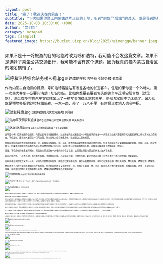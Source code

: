 ```yaml
---
layout: post
title: "完了！我迷失在内蒙古！"
subtitle: "下次如果你踏上内蒙古这片辽阔的土地，听到“前旗”“后旗”的对话，或是看到路牌上交替出现的官方名和驻地名，可千万别慌。内蒙古“混乱”的地名，其实是这片深厚历史的一把有趣的钥匙。"
date: 2025-10-03 10:00:00 +0000
author: "文刀刘"
category: notepad
tags: [sample]
featured_image: https://bucket.uicp.cn/blog/2025/neimenggu/banner.jpeg
---
```


如果不是十一将旅游的目的地临时改为呼和浩特，我可能不会发这篇文章。如果不是选择了乘坐公共交通出行，我可能不会有这个选题。因为我真的被内蒙古自治区的地名搞懵了。

![呼和浩特综合站务楼人视.jpg][1]
<small>新建成的呼和浩特综合站务楼 ©️章勇

作为内蒙古自治区的首府，呼和浩特客运站有发往各地的长途客车，但是如果你是一个外地人，第一次坐大客车一定要问清楚！切记切记。比如你想要去要到包头的达尔罕茂明安联合旗（达茂旗），然后在呼市的汽车客运站坐上了一辆写着发往达旗的班车，那他肯定到不了达茂了。因为达旗是鄂尔多斯的达拉特旗简称，一东一西，差了十万八千里，有时候连本地人也会中招。

![达拉特旗.jpg][2]
<small>达拉特旗的光伏发电基地 ©️贝赫

![达尔罕茂明安联合旗.jpeg][3]
<small>达尔罕茂明安联合旗风景 ©️头条百科

![达旗与达茂旗.png][4]
<small>达旗与达茂旗的距离太远了 ©️五更记制图

这不是个例，打开地图你会发现，内蒙古的地名普遍都很长，比如我在网上就看到过一个网友分享的地址——内蒙古自治区兴安盟科尔沁右翼前旗阿力得尔苏木海力森嘎查，不仅是你，连当地人都无法一口气念完，所以当地人会将地名简化，这就是让人懵的根源。

在呼和浩特的周边有察哈尔右翼前、中、后旗和乌拉特前、中、后旗，呼市的客运站均有发往这六地的班车。但是当地居民为了偷懒会直接说前旗、中旗、后旗，而没有抬头。如果想去察哈尔右后旗的外地人在买票的时候不问仔细，搞不好连乌拉特后旗都送不到，可能最后被送往了杭锦后旗（杭后）。

没错，不仅简化的地名长得相似，而且在内蒙古还有一大堆的前中后左右旗。这无疑给刚到内蒙古的外地人加大了难度。

以左右旗为例，一共有五对：阿拉善左右旗、土默特左右旗、苏尼特左右旗、巴林左右旗、新巴尔虎左右旗（另外还有个「陈巴尔虎旗」也要留意）。

而叫前中后旗的地方又有一大堆，分别为乌拉特前中后旗、察哈尔右翼前中后旗、科尔沁右翼前中旗、科尔沁左翼中后旗、鄂托克前旗、鄂托克旗、杭锦后旗、杭锦旗。

然后还有几个地方虽然不带前中后左右方位，但是前面的抬头又和这些旗一样，也会让人两眼一黑，比如：科尔沁不仅有右翼前中旗、左翼中后旗，还有一个科尔沁区。同样，前面提到的鄂托克前旗和鄂托克旗、杭锦后旗和杭锦旗也是俩俩相望。

![乌拉特前旗.jpg][5]
<small>位于乌拉特前旗的乌梁素海

![乌拉特中旗.jpeg][6]
<small>位于乌拉特中旗的乌不浪口风蚀冰臼地质公园 ©️风雪夜归人

![乌拉特后旗.jpeg][7]
<small>乌拉特后旗风景

这就是内蒙古独有的地名规划，在地图上，内蒙古的盟、旗、苏木、嘎查在全国都特别炸裂。其实这些特殊的行政区域划分，有着非常复杂的历史因素。

最早的起源，我们可以从成吉思汗时代说起。

苏木在当时本是一类军事建制，后期增加行政事务，并延传至今，目前蒙古、俄罗斯的布里亚特和图瓦也仍在使用。明末，后金控制蒙古诸部之后，在蒙古族原有结构的基础上加入了八旗系统，新设立了一套针对蒙古的盟旗制度，这就是现代盟旗行政单位的前身。时至今日，在内蒙古还有好多以颜色旗命名的地方，比如察哈尔八旗，甚至还有几个比较干脆的，就直接叫正镶白旗、镶黄旗、正蓝旗。

但是随着时间的推演，人口和经济机构在不断转移，比如清末民国时期新加入的旗厅并存制度的干扰，有些名称被取消了。这就是为什么有科尔沁左翼后旗而没有科尔沁左翼前旗，有正蓝旗而没有正红旗的原因。

这么多的前后左右和颜色，而且地理位置也不再与当年严格对应，即使是内蒙古当地人，也没有多少人能够把全区境内所有的地名都整明白。有位通辽的朋友和我说，能够把自己家以及附近的地名搞清楚就已经很了不得了。

为了方便起见，内蒙人大多用简称。但是由于某些超长地名的相似度太大，这些简称还很容易闹出笑话。比如开头我提到的让人头大的客运站，对于地理不好的人记起来那是相当崩溃了，一不小心就走错了。

其实除了前后左右上中下旗，在内蒙古，颠倒字也容易让人陷入自我怀疑的怪圈。

比如和林（和林格尔）和临河，呼市均有发往两地的班车，如果只是记读音，很可能会坐错。首字同音也会出混乱，a开头的有阿巴嘎旗、阿鲁科尔沁旗、阿尔山市等，e开头的有鄂尔多斯、鄂托克（前）旗、鄂温克、鄂伦春、额济纳、额尔古纳等，看到这些名字你迷糊不迷糊。

![和林格尔.jpeg][8]
<small>和林格尔奥威马文化旅游区

![临河.jpeg][9]
<small>临河风景 ©️城市漫游者小王

如此种种混乱只是针对汽车客运来说，那坐火车和开车就没有事了吗？很负责任的告诉你——不！

在内蒙古大地名和小地名并举、一地两名是很常见的现象。例如盟市一级的兴安盟、呼伦贝尔市，你想坐火车去这俩地方，很抱歉，在12306上根本看不到这俩地名，因为路牌和火车站使用了他们地级单位驻地的名字来表示，分别是「乌兰浩特」（简称「乌市」）和「海拉尔」。以前巴彦淖尔也是如此，不过新建的巴彦淖尔站正式投入使用，现在12306上已经能直接找到巴彦淖尔了。

![乌兰浩特.jpeg][10]
<small>乌兰浩特的夜景

![海拉尔.webp][11]
<small>海拉尔的草原 ©️beautifulguangxi

![巴彦淖尔站.jpg][12]
<small>新建成的巴彦淖尔站 ©️Xinxi09

而到了旗县级，尤其是旗，更为常见。内蒙人有时不会使用旗县的名字以及其简称来代指本旗县，而是使用它的政府驻地（中心城区）的名字来指代该旗县，比如上东胜和鄂尔多斯、乌兰察布和集宁，以及前文提到的临河与巴彦淖尔……在路牌的表示上，达茂（旗）与百灵庙的标示也是随机混用。

如果你去呼伦贝尔的额尔古纳市，从其由额尔古纳右旗改为现名之后，路牌的标示仍使用中心城区「拉布大林」代指，反而是「额尔古纳」很少使用。不知道情况的，肯定会陷入到自我怀疑当中，以为自己走错了。

![拉布大林.jpg][13]
<small>很多路口的指示牌，去拉布大林其实就是去额尔古纳 ©️摩托大叔

所以，下次如果你踏上内蒙古这片辽阔的土地，听到“前旗”“后旗”的对话，或是看到路牌上交替出现的官方名和驻地名，可千万别慌。内蒙古“混乱”的地名，其实是这片深厚历史的一把有趣的钥匙。当然，为了稳妥起见，更多的时候咱还是乖乖听导航的话，或者上车前多问一嘴：“师傅，咱这车是到那个‘达茂’，不是‘达旗’吧？”


  [1]: https://bucket.uicp.cn/blog/2025/neimenggu/01.jpg
  [2]: https://bucket.uicp.cn/blog/2025/neimenggu/02.jpg
  [3]: https://bucket.uicp.cn/blog/2025/neimenggu/03.jpeg
  [4]: https://bucket.uicp.cn/blog/2025/neimenggu/04.png
  [5]: https://bucket.uicp.cn/blog/2025/neimenggu/05.jpeg
  [6]: https://bucket.uicp.cn/blog/2025/neimenggu/06.jpeg
  [7]: https://bucket.uicp.cn/blog/2025/neimenggu/07.jpeg
  [8]: https://bucket.uicp.cn/blog/2025/neimenggu/08.jpeg
  [9]: https://bucket.uicp.cn/blog/2025/neimenggu/09.jpeg
  [10]: https://bucket.uicp.cn/blog/2025/neimenggu/10.jpg
  [11]: https://bucket.uicp.cn/blog/2025/neimenggu/11.webp
  [12]: https://bucket.uicp.cn/blog/2025/neimenggu/12.jpg
  [13]: https://bucket.uicp.cn/blog/2025/neimenggu/13.jpeg